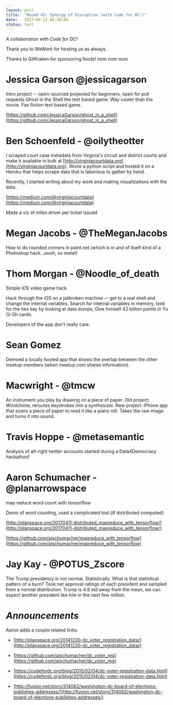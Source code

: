 ```yaml
---
layout: post
title:  "Round 43: Synergy of Disruption (with Code for DC!)"
date:   2017-04-13 06:30:00
status: text
---
```


_A collaboration with Code for DC!_

Thank you to WeWork for hosting us as always.

Thanks to GitKraken for sponsoring foods! nom nom nom

# Jessica Garson @jessicagarson

Intro project -- open-sourced projected for beginners, open for pull requests
Ghost in the Shell the text based game. Way cooler than the movie. 
Fan fiction text based game.

[https://github.com/JessicaGarson/ghost_in_a_shell](https://github.com/JessicaGarson/ghost_in_a_shell)
 
# Ben Schoenfeld - @oilytheotter

I scraped court case metadata from Virginia's circuit and district courts and make it available in bulk at [http://virginiacourtdata.org](http://virginiacourtdata.org). Wrote a python script and hosted it on a Heroku that helps scrape data that is laborious to gather by hand.
 
Recently, I started writing about my work and making visualizations with the data.

[https://medium.com/@virginiacourtdata](https://medium.com/@virginiacourtdata) 

Made a viz of miles driver per ticket issued

# Megan Jacobs - @TheMeganJacobs

How to do rounded corners in paint.net (which is in and of itself kind of a Photoshop hack...oooh, so meta!)

# Thom Morgan - @Noodle_of_death

Simple iOS video game hack

Hack through the iOS on a jailbroken machine -- get to a real shell and change the internal variables. Search for internal variables in memory, look for the hex key by looking at data dumps, Give himself 42 billion points in Yu Gi Oh cards. 

Developers of the app don't really care.

# Sean Gomez 

Demoed a locally hosted app that shows the overlap between the other meetup members (when meetup.com shares information). 
  
# Macwright - @tmcw

An instrument you play by drawing on a piece of paper.
Old project: Windchime, reroutes keystrokes into a synthesizer.
New project: iPhone app that scans a piece of paper to read it like a piano roll. Takes the raw image and turns it into sound.

# Travis Hoppe - @metasemantic

Analysis of alt-right twitter accounts started during a Data4Democracy hackathon!

# Aaron Schumacher - @planarrowspace

map reduce word count with tensorflow

Demo of word counting, used a complicated tool (tf distributed computed) 

[http://planspace.org/20170411-distributed_mapreduce_with_tensorflow/](http://planspace.org/20170411-distributed_mapreduce_with_tensorflow/)

[https://github.com/ajschumacher/mapreduce_with_tensorflow](https://github.com/ajschumacher/mapreduce_with_tensorflow)

# Jay Kay - @POTUS_Zscore

The Trump presidency is not normal. Statistically.
What is that statistical pattern of a burn?
Took net approval ratings of each president and sampled from a normal distribution. Trump is 4.9 std away from the mean, we can expect another president like him in the next few million. 

# _Announcements_

Aaron adds a couple related links:

+ [http://planspace.org/20141220-dc_voter_registration_data/](http://planspace.org/20141220-dc_voter_registration_data/)

+ [https://github.com/ajschumacher/dc_voter_reg](https://github.com/ajschumacher/dc_voter_reg)

+ [https://codefordc.org/blog/2015/02/04/dc-voter-registration-data.html](https://codefordc.org/blog/2015/02/04/dc-voter-registration-data.html)

+ [http://fusion.net/story/314062/washington-dc-board-of-elections-publishes-addresses/](http://fusion.net/story/314062/washington-dc-board-of-elections-publishes-addresses/)
